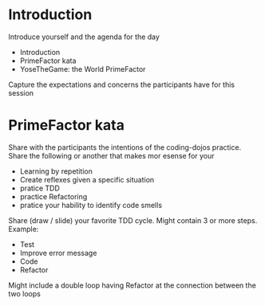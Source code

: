 # Introduction

Introduce yourself and the agenda for the day
* Introduction
* PrimeFactor kata
* YoseTheGame: the World PrimeFactor

Capture the expectations and concerns the participants have for this session

# PrimeFactor kata

Share with the participants the intentions of the coding-dojos practice. 
Share the following or another that makes mor esense for your
* Learning by repetition
* Create reflexes given a specific situation
* pratice TDD
* practice Refactoring
* pratice your hability to identify code smells

Share (draw / slide) your favorite TDD cycle. Might contain 3 or more steps.
Example:
* Test
* Improve error message
* Code
* Refactor

Might include a double loop having Refactor at the connection between the two loops
